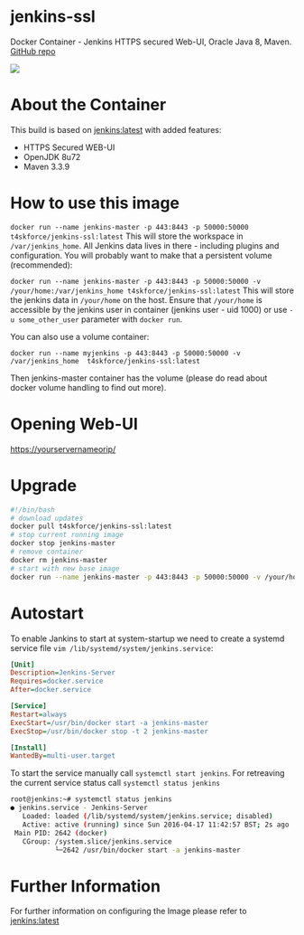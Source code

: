 # jenkins-ssl
Docker Container - Jenkins HTTPS secured Web-UI, Oracle Java 8, Maven. 
[GitHub repo](https://github.com/t4skforce/jenkins-ssl)

[![](https://badge.imagelayers.io/t4skforce/jenkins-ssl:latest.svg)](https://imagelayers.io/?images=t4skforce/jenkins-ssl:latest 'Get your own badge on imagelayers.io')

# About the Container

This build is based on [jenkins:latest](https://hub.docker.com/_/jenkins/) with added features:
* HTTPS Secured WEB-UI
* OpenJDK 8u72
* Maven 3.3.9

# How to use this image
`docker run --name jenkins-master -p 443:8443 -p 50000:50000 t4skforce/jenkins-ssl:latest`
This will store the workspace in `/var/jenkins_home`. All Jenkins data lives in there - including plugins and configuration. You will probably want to make that a persistent volume (recommended):

`docker run --name jenkins-master -p 443:8443 -p 50000:50000 -v /your/home:/var/jenkins_home t4skforce/jenkins-ssl:latest`
This will store the jenkins data in `/your/home` on the host. Ensure that `/your/home` is accessible by the jenkins user in container (jenkins user - uid 1000) or use `-u some_other_user` parameter with `docker run`.

You can also use a volume container:

`docker run --name myjenkins -p 443:8443 -p 50000:50000 -v /var/jenkins_home  t4skforce/jenkins-ssl:latest`

Then jenkins-master container has the volume (please do read about docker volume handling to find out more).

# Opening Web-UI
[https://yourservernameorip/](https://127.0.0.1/)

# Upgrade
```bash
#!/bin/bash
# download updates
docker pull t4skforce/jenkins-ssl:latest
# stop current running image
docker stop jenkins-master 
# remove container
docker rm jenkins-master
# start with new base image
docker run --name jenkins-master -p 443:8443 -p 50000:50000 -v /your/home:/var/jenkins_home t4skforce/jenkins-ssl:latest
```
# Autostart
To enable Jankins to start at system-startup we need to create a systemd service file `vim /lib/systemd/system/jenkins.service`:

```ini
[Unit]
Description=Jenkins-Server
Requires=docker.service
After=docker.service

[Service]
Restart=always
ExecStart=/usr/bin/docker start -a jenkins-master
ExecStop=/usr/bin/docker stop -t 2 jenkins-master

[Install]
WantedBy=multi-user.target
```

To start the service manually call `systemctl start jenkins`. For retreaving the current service status call `systemctl status jenkins`

```bash
root@jenkins:~# systemctl status jenkins
● jenkins.service - Jenkins-Server
   Loaded: loaded (/lib/systemd/system/jenkins.service; disabled)
   Active: active (running) since Sun 2016-04-17 11:42:57 BST; 2s ago
 Main PID: 2642 (docker)
   CGroup: /system.slice/jenkins.service
           └─2642 /usr/bin/docker start -a jenkins-master
```


# Further Information

For further information on configuring the Image please refer to [jenkins:latest](https://hub.docker.com/_/jenkins/)
